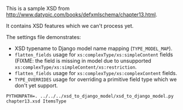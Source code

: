 This is a sample XSD from http://www.datypic.com/books/defxmlschema/chapter13.html.

It contains XSD features which we can't process yet.

The settings file demonstrates:
* XSD typename to Django model name mapping (`TYPE_MODEL_MAP`).
* `flatten_fields` usage for `xs:complexType/xs:simpleContent` fields (FIXME: the field is missing in model due to unsupported `xs:complexType/xs:simpleContent/xs:restriction`.
* `flatten_fields` usage for `xs:complexType/xs:complexContent` fields.
* `TYPE_OVERRIDES` usage for overriding a primitive field type which we don't yet support.

```
PYTHONPATH=. ../../../xsd_to_django_model/xsd_to_django_model.py chapter13.xsd ItemsType
```

